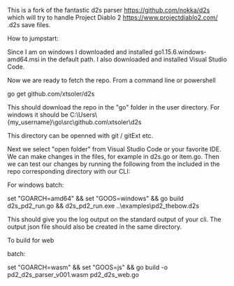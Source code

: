 This is a fork of the fantastic d2s parser https://github.com/nokka/d2s which will try to handle Project Diablo 2 https://www.projectdiablo2.com/ .d2s save files.

How to jumpstart:

Since I am on windows I downloaded and installed go1.15.6.windows-amd64.msi in the default path.
I also downloaded and installed Visual Studio Code.

Now we are ready to fetch the repo.
From a command line or powershell

go get github.com/xtsoler/d2s

This should download the repo in the "go" folder in the user directory.
For windows it should be 
C:\Users\\{my_username}\go\src\github.com\xtsoler\d2s

This directory can be openned with git / gitExt etc.

Next we select "open folder" from Visual Studio Code or your favorite IDE.
We can make changes in the files, for example in d2s.go or item.go.
Then we can test our changes by running the following from the included in 
the repo corresponding directory with our CLI:

For windows batch:

set "GOARCH=amd64" && set "GOOS=windows" && go build d2s_pd2_run.go && d2s_pd2_run.exe ..\examples\pd2_thebow.d2s

This should give you the log output on the standard output of your cli.
The output json file should also be created in the same directory.

To build for web

batch:

set "GOARCH=wasm" && set "GOOS=js" && go build -o pd2_d2s_parser_v001.wasm pd2_d2s_web.go
